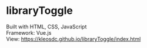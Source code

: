 # libraryToggle
Built with HTML, CSS, JavaScript <br/>
Framework: Vue.js <br/>
View: https://kleosdc.github.io/libraryToggle/index.html
